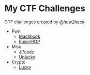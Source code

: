 # My CTF Challenges

CTF challenges created by [@_how2hack_](https://twitter.com/_how2hack_)

* Pwn
    * [Machbook](balsnctf-2019/machbook)
    * [EasierROP](eof_finalctf-2020/easierROP)
* Misc
    * [JPcode](balsnctf-2019/jpcode)
    * [Unlucky](eof_finalctf-2020/unlucky)
* Crypto
    * [Lucky](eof_finalctf-2020/lucky)

